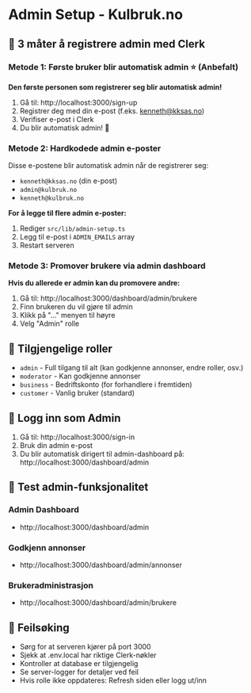 # Admin Setup - Kulbruk.no

## 🎯 3 måter å registrere admin med Clerk

### Metode 1: Første bruker blir automatisk admin ⭐ (Anbefalt)

**Den første personen som registrerer seg blir automatisk admin!**

1. Gå til: http://localhost:3000/sign-up
2. Registrer deg med din e-post (f.eks. kenneth@kksas.no)
3. Verifiser e-post i Clerk
4. Du blir automatisk admin! 🎉

### Metode 2: Hardkodede admin e-poster

Disse e-postene blir automatisk admin når de registrerer seg:
- `kenneth@kksas.no` (din e-post)
- `admin@kulbruk.no` 
- `kenneth@kulbruk.no`

**For å legge til flere admin e-poster:**
1. Rediger `src/lib/admin-setup.ts`
2. Legg til e-post i `ADMIN_EMAILS` array
3. Restart serveren

### Metode 3: Promover brukere via admin dashboard

**Hvis du allerede er admin kan du promovere andre:**

1. Gå til: http://localhost:3000/dashboard/admin/brukere
2. Finn brukeren du vil gjøre til admin
3. Klikk på "..." menyen til høyre
4. Velg "Admin" rolle

## 🔐 Tilgjengelige roller

- `admin` - Full tilgang til alt (kan godkjenne annonser, endre roller, osv.)
- `moderator` - Kan godkjenne annonser  
- `business` - Bedriftskonto (for forhandlere i fremtiden)
- `customer` - Vanlig bruker (standard)

## 🚀 Logg inn som Admin

1. Gå til: http://localhost:3000/sign-in
2. Bruk din admin e-post
3. Du blir automatisk dirigert til admin-dashboard på: http://localhost:3000/dashboard/admin

## 🧪 Test admin-funksjonalitet

### Admin Dashboard
- http://localhost:3000/dashboard/admin

### Godkjenn annonser  
- http://localhost:3000/dashboard/admin/annonser

### Brukeradministrasjon
- http://localhost:3000/dashboard/admin/brukere

## 🐛 Feilsøking

- Sørg for at serveren kjører på port 3000
- Sjekk at .env.local har riktige Clerk-nøkler
- Kontroller at database er tilgjengelig  
- Se server-logger for detaljer ved feil
- Hvis rolle ikke oppdateres: Refresh siden eller logg ut/inn